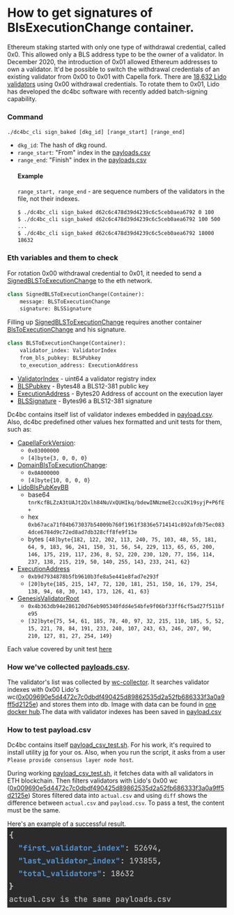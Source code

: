 # How to get signatures of BlsExecutionChange container.

Ethereum staking started with only one type of withdrawal credential, called 0x0. This allowed only a BLS address type to be the owner of a validator.
In December 2020, the introduction of 0x01 allowed Ethereum addresses to own a validator.
It'd be possible to switch the withdrawal credentials of an existing validator from 0x00 to 0x01 with Capella fork. There are [18,632 Lido validators](./pkg/wc_rotation/payloads.csv) using 0x00 withdrawal credentials.
To rotate them to 0x01, Lido has developed the dc4bc software with recently added batch-signing capability.

### Command
```
./dc4bc_cli sign_baked [dkg_id] [range_start] [range_end]
```
* `dkg_id`: The hash of dkg round.
* `range_start`: "From" index in the [payloads.csv](./pkg/wc_rotation/payloads.csv)
* `range_end`: "Finish" index in the [payloads.csv](./pkg/wc_rotation/payloads.csv)
    #### Example
    `range_start, range_end` - are sequence numbers of the validators in the file, not their indexes.
    ```
    $ ./dc4bc_cli sign_baked d62c6c478d39d4239c6c5ceb0aea6792 0 100
    $ ./dc4bc_cli sign_baked d62c6c478d39d4239c6c5ceb0aea6792 100 500
    ...
    $ ./dc4bc_cli sign_baked d62c6c478d39d4239c6c5ceb0aea6792 18000 18632
    ```

### Eth variables and them to check
For rotation 0x00 withdrawal credential to 0x01, it needed to send a [SignedBLSToExecutionChange](https://github.com/ethereum/consensus-specs/blob/dev/specs/capella/beacon-chain.md#signedblstoexecutionchange) to the eth network.
```python
class SignedBLSToExecutionChange(Container):
    message: BLSToExecutionChange
    signature: BLSSignature
```
Filling up [SignedBLSToExecutionChange](https://github.com/ethereum/consensus-specs/blob/dev/specs/capella/beacon-chain.md#signedblstoexecutionchange) requires another container 
[BlsToExecutionChange](https://github.com/ethereum/consensus-specs/blob/dev/specs/capella/beacon-chain.md#blstoexecutionchange) and his signature.
```python
class BLSToExecutionChange(Container):
    validator_index: ValidatorIndex
    from_bls_pubkey: BLSPubkey
    to_execution_address: ExecutionAddress
 ```
* [ValidatorIndex](https://github.com/ethereum/consensus-specs/blob/5337da5dff85cd584c4330b46a881510c1218ca3/specs/phase0/beacon-chain.md#custom-types) - uint64 a validator registry index
* [BLSPubkey](https://github.com/ethereum/consensus-specs/blob/5337da5dff85cd584c4330b46a881510c1218ca3/specs/phase0/beacon-chain.md#custom-types) - Bytes48 a BLS12-381 public key
* [ExecutionAddress](https://github.com/ethereum/consensus-specs/blob/6181035d5ddef4b668d0fcfee460da9888009dd9/specs/bellatrix/beacon-chain.md#custom-types) - Bytes20	Address of account on the execution layer
* [BLSSignature](https://github.com/ethereum/consensus-specs/blob/5337da5dff85cd584c4330b46a881510c1218ca3/specs/phase0/beacon-chain.md#custom-types) - Bytes96	a BLS12-381 signature

Dc4bc contains itself list of validator indexes embedded in [payload.csv](./pkg/wc_rotation/payloads.csv). Also, dc4bc predefined other values hex formatted and unit tests for them, such as:

* [CapellaForkVersion](https://github.com/ethereum/consensus-specs/blob/dev/specs/capella/fork.md#configuration):
  * ``0x03000000``
  * ``[4]byte{3, 0, 0, 0}``
* [DomainBlsToExecutionChange](https://github.com/ethereum/consensus-specs/blob/dev/specs/capella/beacon-chain.md#domain-types): 
    * ``0x0A000000``
    * ``[4]byte{10, 0, 0, 0}``
* [LidoBlsPubKeyBB](https://blog.lido.fi/lido-withdrawal-key-ceremony/)
  * base64 ``tnrKcfBLZzA3tUAJt2Dxlh84NuVxQUHIkq/bdewINNzmeE2ccu2K19syjP+P6fE+``
  * hex ``0xb67aca71f04b673037b54009b760f1961f3836e5714141c892afdb75ec0834dce6784d9c72ed8ad7db328cff8fe9f13e``
  * bytes ``[48]byte{182, 122, 202, 113, 240, 75, 103, 48, 55, 181, 64, 9, 183, 96, 241, 150, 31, 56, 54, 229, 113, 65, 65, 200, 146, 175, 219, 117, 236, 8, 52, 220, 230, 120, 77, 156, 114, 237, 138, 215, 219, 50, 140, 255, 143, 233, 241, 62}``
* [ExecutionAddress](https://mainnet.lido.fi/#/lido-dao/0x2e59a20f205bb85a89c53f1936454680651e618e/vote/78/)
  * ``0xb9d7934878b5fb9610b3fe8a5e441e8fad7e293f``
  * ``[20]byte{185, 215, 147, 72, 120, 181, 251, 150, 16, 179, 254, 138, 94, 68, 30, 143, 173, 126, 41, 63}``
* [GenesisValidatorRoot](https://ethereum.github.io/beacon-APIs/#/Beacon/getGenesis)
  * ``0x4b363db94e286120d76eb905340fdd4e54bfe9f06bf33ff6cf5ad27f511bfe95``
  * ``[32]byte{75, 54, 61, 185, 78, 40, 97, 32, 215, 110, 185, 5, 52, 15, 221, 78, 84, 191, 233, 240, 107, 243, 63, 246, 207, 90, 210, 127, 81, 27, 254, 149}``

Each value covered by unit test [here](./pkg/wc_rotation/variables_test.go)

### How we've collected [payloads.csv](./pkg/wc_rotation/payloads.csv).
The validator's list was collected by [wc-collector](https://github.com/sergeyWh1te/wc-collector). It searches validator indexes with 0x00 Lido's wc([0x009690e5d4472c7c0dbdf490425d89862535d2a52fb686333f3a0a9ff5d2125e](https://mainnet.lido.fi/#/lido-dao/0x2e59a20f205bb85a89c53f1936454680651e618e/vote/0/)) and stores them into db.
Image with data can be found in [one docker hub](https://hub.docker.com/r/snack008/wc-exchange-postgres).The data with validator indexes has been saved in [payload.csv](./pkg/wc_rotation/payloads.csv)

### How to test payload.csv
Dc4bc contains itself [payload_csv_test.sh](./pkg/wc_rotation/payload_csv_test.sh). For his work, it's required to install utility
[jq](https://stedolan.github.io/jq/download/) for your os. Also, when you run the script, it asks from a user ``Please provide consensus layer node host``.

During working [payload_csv_test.sh](./pkg/wc_rotation/payload_csv_test.sh), it fetches data with all validators in ETH blockchain. Then filters validators with Lido's 0x00 wc ([0x009690e5d4472c7c0dbdf490425d89862535d2a52fb686333f3a0a9ff5d2125e](https://mainnet.lido.fi/#/lido-dao/0x2e59a20f205bb85a89c53f1936454680651e618e/vote/0/))
Stores filtered data into `actual.csv` and using `diff` shows the difference between `actual.csv` and `payload.csv`. To pass a test, the content must be the same.

Here's an example of a successful result.
![](images/payload_csv_test_example.png)
